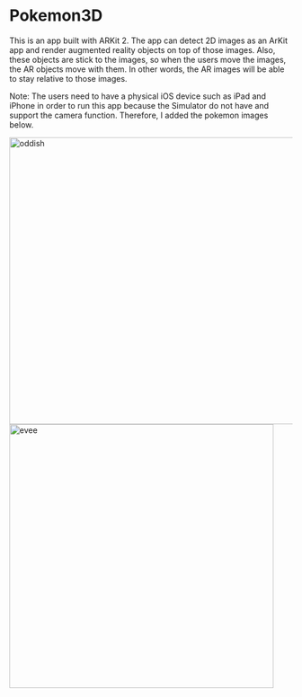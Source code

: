 # Pokemon3D
This is an app built with ARKit 2. The app can detect 2D images as an ArKit app and render augmented reality objects on top of those images. Also, these objects are stick to the images, so when the users move the images, the AR objects move with them. In other words, the AR images will be able to stay relative to those images.

Note: The users need to have a physical iOS device such as iPad and iPhone in order to run this app because the Simulator do not have and support the camera function. Therefore, I added the pokemon images below.

<img width="511" alt="oddish" src="https://user-images.githubusercontent.com/92036779/193430861-8d1d180a-9bcf-4395-9876-e1cbb033cd5d.png">
<img width="470" alt="evee" src="https://user-images.githubusercontent.com/92036779/193430877-784b8f09-9759-4e2f-9364-d6c4123e36ef.png">
